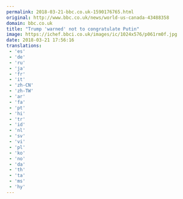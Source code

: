 ```yaml
---
permalink: 2018-03-21-bbc.co.uk-1590176765.html
original: http://www.bbc.co.uk/news/world-us-canada-43488358
domain: bbc.co.uk
title: "Trump 'warned' not to congratulate Putin"
image: https://ichef.bbci.co.uk/images/ic/1024x576/p061rm0f.jpg
date: 2018-03-21 17:56:16
translations: 
 - 'es'
 - 'de'
 - 'ru'
 - 'ja'
 - 'fr'
 - 'it'
 - 'zh-CN'
 - 'zh-TW'
 - 'ar'
 - 'fa'
 - 'pt'
 - 'hi'
 - 'tr'
 - 'id'
 - 'nl'
 - 'sv'
 - 'vi'
 - 'pl'
 - 'ko'
 - 'no'
 - 'da'
 - 'th'
 - 'ta'
 - 'ms'
 - 'hy'
---
```


